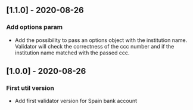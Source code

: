 ## [1.1.0] - 2020-08-26
### Add options param
* Add the possibility to pass an options object with the institution name. Validator will check the correctness of the ccc number and if 
the institution name matched with the passed ccc.

## [1.0.0] - 2020-08-26
### First util version
* Add first validator version for Spain bank account
